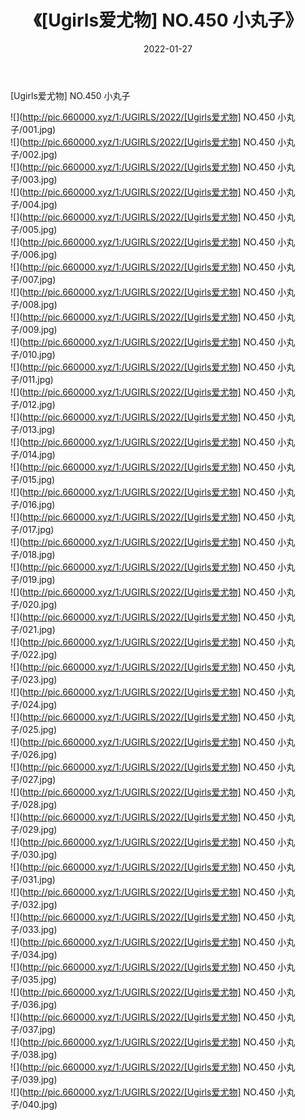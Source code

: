 ﻿---
layout: post
title:  《[Ugirls爱尤物] NO.450 小丸子》
date:   2022-01-27
img: http://pic.660000.xyz/1:/UGIRLS/2022/[Ugirls爱尤物] NO.450 小丸子/000.jpg
categories: [美女, 清纯, 唯美]
---

[Ugirls爱尤物] NO.450 小丸子

 ![](http://pic.660000.xyz/1:/UGIRLS/2022/[Ugirls爱尤物] NO.450 小丸子/001.jpg) <br>![](http://pic.660000.xyz/1:/UGIRLS/2022/[Ugirls爱尤物] NO.450 小丸子/002.jpg) <br>![](http://pic.660000.xyz/1:/UGIRLS/2022/[Ugirls爱尤物] NO.450 小丸子/003.jpg) <br>![](http://pic.660000.xyz/1:/UGIRLS/2022/[Ugirls爱尤物] NO.450 小丸子/004.jpg) <br>![](http://pic.660000.xyz/1:/UGIRLS/2022/[Ugirls爱尤物] NO.450 小丸子/005.jpg) <br>![](http://pic.660000.xyz/1:/UGIRLS/2022/[Ugirls爱尤物] NO.450 小丸子/006.jpg) <br>![](http://pic.660000.xyz/1:/UGIRLS/2022/[Ugirls爱尤物] NO.450 小丸子/007.jpg) <br>![](http://pic.660000.xyz/1:/UGIRLS/2022/[Ugirls爱尤物] NO.450 小丸子/008.jpg) <br>![](http://pic.660000.xyz/1:/UGIRLS/2022/[Ugirls爱尤物] NO.450 小丸子/009.jpg) <br>![](http://pic.660000.xyz/1:/UGIRLS/2022/[Ugirls爱尤物] NO.450 小丸子/010.jpg) <br>![](http://pic.660000.xyz/1:/UGIRLS/2022/[Ugirls爱尤物] NO.450 小丸子/011.jpg) <br>![](http://pic.660000.xyz/1:/UGIRLS/2022/[Ugirls爱尤物] NO.450 小丸子/012.jpg) <br>![](http://pic.660000.xyz/1:/UGIRLS/2022/[Ugirls爱尤物] NO.450 小丸子/013.jpg) <br>![](http://pic.660000.xyz/1:/UGIRLS/2022/[Ugirls爱尤物] NO.450 小丸子/014.jpg) <br>![](http://pic.660000.xyz/1:/UGIRLS/2022/[Ugirls爱尤物] NO.450 小丸子/015.jpg) <br>![](http://pic.660000.xyz/1:/UGIRLS/2022/[Ugirls爱尤物] NO.450 小丸子/016.jpg) <br>![](http://pic.660000.xyz/1:/UGIRLS/2022/[Ugirls爱尤物] NO.450 小丸子/017.jpg) <br>![](http://pic.660000.xyz/1:/UGIRLS/2022/[Ugirls爱尤物] NO.450 小丸子/018.jpg) <br>![](http://pic.660000.xyz/1:/UGIRLS/2022/[Ugirls爱尤物] NO.450 小丸子/019.jpg) <br>![](http://pic.660000.xyz/1:/UGIRLS/2022/[Ugirls爱尤物] NO.450 小丸子/020.jpg) <br>![](http://pic.660000.xyz/1:/UGIRLS/2022/[Ugirls爱尤物] NO.450 小丸子/021.jpg) <br>![](http://pic.660000.xyz/1:/UGIRLS/2022/[Ugirls爱尤物] NO.450 小丸子/022.jpg) <br>![](http://pic.660000.xyz/1:/UGIRLS/2022/[Ugirls爱尤物] NO.450 小丸子/023.jpg) <br>![](http://pic.660000.xyz/1:/UGIRLS/2022/[Ugirls爱尤物] NO.450 小丸子/024.jpg) <br>![](http://pic.660000.xyz/1:/UGIRLS/2022/[Ugirls爱尤物] NO.450 小丸子/025.jpg) <br>![](http://pic.660000.xyz/1:/UGIRLS/2022/[Ugirls爱尤物] NO.450 小丸子/026.jpg) <br>![](http://pic.660000.xyz/1:/UGIRLS/2022/[Ugirls爱尤物] NO.450 小丸子/027.jpg) <br>![](http://pic.660000.xyz/1:/UGIRLS/2022/[Ugirls爱尤物] NO.450 小丸子/028.jpg) <br>![](http://pic.660000.xyz/1:/UGIRLS/2022/[Ugirls爱尤物] NO.450 小丸子/029.jpg) <br>![](http://pic.660000.xyz/1:/UGIRLS/2022/[Ugirls爱尤物] NO.450 小丸子/030.jpg) <br>![](http://pic.660000.xyz/1:/UGIRLS/2022/[Ugirls爱尤物] NO.450 小丸子/031.jpg) <br>![](http://pic.660000.xyz/1:/UGIRLS/2022/[Ugirls爱尤物] NO.450 小丸子/032.jpg) <br>![](http://pic.660000.xyz/1:/UGIRLS/2022/[Ugirls爱尤物] NO.450 小丸子/033.jpg) <br>![](http://pic.660000.xyz/1:/UGIRLS/2022/[Ugirls爱尤物] NO.450 小丸子/034.jpg) <br>![](http://pic.660000.xyz/1:/UGIRLS/2022/[Ugirls爱尤物] NO.450 小丸子/035.jpg) <br>![](http://pic.660000.xyz/1:/UGIRLS/2022/[Ugirls爱尤物] NO.450 小丸子/036.jpg) <br>![](http://pic.660000.xyz/1:/UGIRLS/2022/[Ugirls爱尤物] NO.450 小丸子/037.jpg) <br>![](http://pic.660000.xyz/1:/UGIRLS/2022/[Ugirls爱尤物] NO.450 小丸子/038.jpg) <br>![](http://pic.660000.xyz/1:/UGIRLS/2022/[Ugirls爱尤物] NO.450 小丸子/039.jpg) <br>![](http://pic.660000.xyz/1:/UGIRLS/2022/[Ugirls爱尤物] NO.450 小丸子/040.jpg) <br>